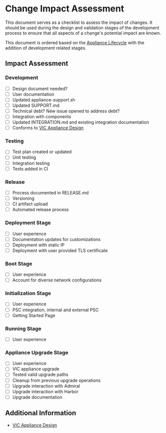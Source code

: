 # Change Impact Assessment

This document serves as a checklist to assess the impact of changes. It should be used during the
design and validation stages of the development process to ensure that all aspects of a change's
potential impact are known.

This document is ordered based on the [Appliance
Lifecycle](https://github.com/vmware/vic-product/blob/master/installer/docs/SUPPORT.md#appliance-lifecycle)
with the addition of development related stages.

## Impact Assessment

### Development

- [ ] Design document needed?
- [ ] User documentation
- [ ] Updated appliance-support.sh
- [ ] Updated SUPPORT.md
- [ ] Technical debt? New issue opened to address debt?
- [ ] Integration with components
- [ ] Updated INTEGRATION.md and existing integration documentation
- [ ] Conforms to [VIC Appliance Design](DESIGN.md)

### Testing

- [ ] Test plan created or updated
- [ ] Unit testing
- [ ] Integration testing
- [ ] Tests added in CI

### Release

- [ ] Process documented in RELEASE.md
- [ ] Versioning
- [ ] CI artifact upload
- [ ] Automated release process

### Deployment Stage

- [ ] User experience
- [ ] Documentation updates for customizations
- [ ] Deployment with static IP
- [ ] Deployment with user provided TLS certificate

### Boot Stage

- [ ] User experience
- [ ] Account for diverse network configurations

### Initialization Stage

- [ ] User experience
- [ ] PSC integration, internal and external PSC
- [ ] Getting Started Page

### Running Stage

- [ ] User experience

### Appliance Upgrade Stage

- [ ] User experience
- [ ] VIC appliance upgrade
- [ ] Tested valid upgrade paths
- [ ] Cleanup from previous upgrade operations
- [ ] Upgrade interaction with Admiral
- [ ] Upgrade interaction with Harbor
- [ ] Upgrade documentation

## Additional Information

- [VIC Appliance Design](https://github.com/vmware/vic-product/blob/master/installer/docs/DESIGN.md)
